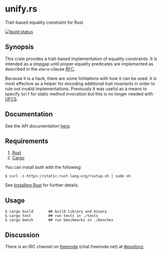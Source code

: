 # unify.rs

Trait-based equality constraint for Rust

[![build status](https://api.travis-ci.org/darinmorrison/unify.rs.svg?branch=master)](https://travis-ci.org/darinmorrison/unify.rs)

## Synopsis

This crate provides a trait-based implementation of equality constraints. It is intended as a stopgap until proper equality predicates are implemented as described in the `where`-clause [RFC](https://github.com/nikomatsakis/rfcs/blob/where-clauses/active/0000-where.md).

Because it is a hack, there are some limitations with how it can be used. It is most effective as a helper for encoding additional trait invariants in order to rule out invalid implementations. Previously it was useful as a means to specify `Self` for static method invocation but this is no longer needed with [UFCS](https://github.com/rust-lang/rust/pull/21077). 

## Documentation

See the API documentation [here](http://darinmorrison.github.io/unify.rs/doc/unify/).

## Requirements

1.   [Rust](http://www.rust-lang.org/)
2.   [Cargo](http://crates.io/)

You can install both with the following:

```
$ curl -s https://static.rust-lang.org/rustup.sh | sudo sh
```

See [Installing Rust](http://doc.rust-lang.org/guide.html#installing-rust) for further details.

## Usage

```
$ cargo build       ## build library and binary
$ cargo test        ## run tests in ./tests
$ cargo bench       ## run benchmarks in ./benches
```

## Discussion

There is an IRC channel on [freenode](https://freenode.net) (chat.freenode.net) at [#epsilonz](http://webchat.freenode.net/?channels=%23epsilonz).
